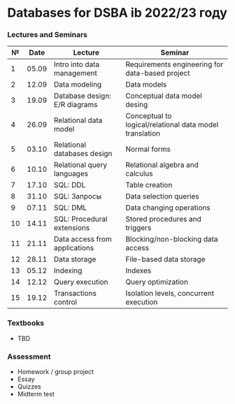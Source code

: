 # Databases for DSBA ib 2022/23 году #

### Lectures and Seminars ###

| № | Date | Lecture	                              | Seminar	                                |
|---|------|-------------------------------------|------------------------------------------|
| 1 | 05.09| Intro into data management	| Requirements engineering for data-based project| 
| 2 | 12.09| Data modeling | Data models | 
| 3 | 19.09| Database design: E/R diagrams | Conceptual data model desing | 
| 4 | 26.09| Relational data model | Conceptual to logical/relational data model translation | 
| 5 | 03.10| Relational databases design | Normal forms | 
| 6 | 10.10| Relational query languages | Relational algebra and calculus | 
| 7 | 17.10| SQL: DDL | Table creation | 
| 8 | 31.10| SQL: Запросы	| Data selection queries | 
| 9 | 07.11| SQL: DML	| Data changing operations|
| 10| 14.11| SQL: Procedural extensions | Stored procedures and triggers |
| 11| 21.11| Data access from applications | Blocking/non-blocking data access  |
| 12| 28.11| Data storage | File-based data storage |
| 13| 05.12| Indexing | Indexes |
| 14| 12.12| Query execution | Query optimization |
| 15| 19.12| Transactions control | Isolation levels, concurrent execution |

### Textbooks ###

* TBD

### Assessment ###

* Homework / group project
* Essay
* Quizzes
* Midterm test
